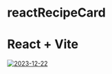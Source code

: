 
# reactRecipeCard

# React + Vite

 <a href="https://ibb.co/f1gN360"><img src="https://i.ibb.co/3r3Fx6h/2023-12-22.png" alt="2023-12-22" border="0"></a>
